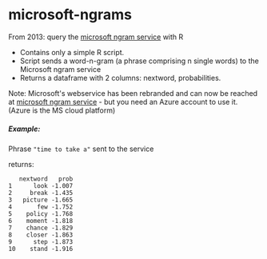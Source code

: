 microsoft-ngrams
================

From 2013: query the [microsoft ngram service](http://weblm.research.microsoft.com/info/QuickStart.htm) with R


  - Contains only a simple R script.
  - Script sends a word-n-gram (a phrase comprising n single words) to the Microsoft ngram service
  - Returns a dataframe with 2 columns: nextword, probabilities. 

Note: Microsoft's webservice has been rebranded and can now be reached at  [microsoft ngram service](https://azure.microsoft.com/en-us/services/cognitive-services/web-language-model/) - but you need an Azure account to use it. (Azure is the MS cloud platform)

##### Example:

Phrase  `"time to take a"` sent to the service

returns:

    
       nextword   prob
    1      look -1.007
    2     break -1.435
    3   picture -1.665
    4       few -1.752
    5    policy -1.768
    6    moment -1.818
    7    chance -1.829
    8    closer -1.863
    9      step -1.873
    10    stand -1.916
    
